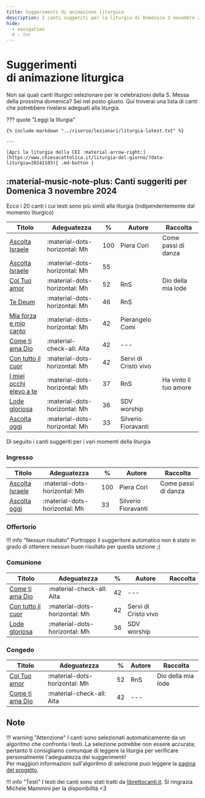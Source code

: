 ```yaml
---
title: Suggerimenti di animazione liturgica
description: I canti suggeriti per la liturgia di Domenica 3 novembre 2024 
hide:
  - navigation
  # - toc
---
```


# **Suggerimenti**<br>di animazione liturgica

Non sai quali canti liturgici selezionare per le celebrazioni della S. Messa della prossima domenica? Sei nel posto giusto. Qui troverai una lista di canti che potrebbero rivelarsi adeguati alla liturgia.
    
??? quote "Leggi la liturgia"

    {% include-markdown "../risorse/lezionari/liturgia-latest.txt" %}

    ---

    [Apri la liturgia della CEI :material-arrow-right:](https://www.chiesacattolica.it/liturgia-del-giorno/?data-liturgia=20241103){ .md-button }

## :material-music-note-plus: Canti suggeriti per Domenica 3 novembre 2024

Ecco i 20 canti i cui testi sono più simili alla liturgia (indipendentemente dal momento liturgico)

| Titolo | Adeguatezza | % | Autore | Raccolta |
| --- | --- | --- | --- | --- |
| [Ascolta Israele](https://www.librettocanti.it/mod_canti_gestione#!canto/vedi/2267) | :material-dots-horizontal: Mh | 100 | Piera Cori | Come passi di danza |
| [Ascolta Israele](https://www.librettocanti.it/mod_canti_gestione#!canto/vedi/2085) | :material-dots-horizontal: Mh | 55 |  |  |
| [Col Tuo amor](https://www.librettocanti.it/mod_canti_gestione#!canto/vedi/130) | :material-dots-horizontal: Mh | 52 | RnS | Dio della mia lode |
| [Te Deum](https://www.librettocanti.it/mod_canti_gestione#!canto/vedi/2247) | :material-dots-horizontal: Mh | 46 | RnS |  |
| [Mia forza e mio canto](https://www.librettocanti.it/mod_canti_gestione#!canto/vedi/307) | :material-dots-horizontal: Mh | 42 | Pierangelo Comi |  |
| [Come ti ama Dio](https://www.librettocanti.it/mod_canti_gestione#!canto/vedi/1619) | :material-check-all: Alta | 42 | --- |  |
| [Con tutto il cuor](https://www.librettocanti.it/mod_canti_gestione#!canto/vedi/2040) | :material-dots-horizontal: Mh | 42 | Servi di Cristo vivo |  |
| [I miei occhi elevo a te ](https://www.librettocanti.it/mod_canti_gestione#!canto/vedi/2168) | :material-dots-horizontal: Mh | 37 | RnS | Ha vinto il tuo amore |
| [Lode gloriosa](https://www.librettocanti.it/mod_canti_gestione#!canto/vedi/1896) | :material-dots-horizontal: Mh | 36 | SDV worship |  |
| [Ascolta oggi ](https://www.librettocanti.it/mod_canti_gestione#!canto/vedi/2248) | :material-dots-horizontal: Mh | 33 | Silverio Fioravanti |  |

Di seguito i canti suggeriti per i vari momenti della liturgia

### Ingresso

| Titolo | Adeguatezza | % | Autore | Raccolta |
| --- | --- | --- | --- | --- |
| [Ascolta Israele](https://www.librettocanti.it/mod_canti_gestione#!canto/vedi/2267) | :material-dots-horizontal: Mh | 100 | Piera Cori | Come passi di danza |
| [Ascolta oggi ](https://www.librettocanti.it/mod_canti_gestione#!canto/vedi/2248) | :material-dots-horizontal: Mh | 33 | Silverio Fioravanti |  |

### Offertorio

!!! info "Nessun risultato"
    Purtroppo il suggeritore automatico non è stato in grado di ottenere nessun buon risultato per questa sezione ;(

### Comunione
| Titolo | Adeguatezza | % | Autore | Raccolta |
| --- | --- | --- | --- | --- |
| [Come ti ama Dio](https://www.librettocanti.it/mod_canti_gestione#!canto/vedi/1619) | :material-check-all: Alta | 42 | --- |  |
| [Con tutto il cuor](https://www.librettocanti.it/mod_canti_gestione#!canto/vedi/2040) | :material-dots-horizontal: Mh | 42 | Servi di Cristo vivo |  |
| [Lode gloriosa](https://www.librettocanti.it/mod_canti_gestione#!canto/vedi/1896) | :material-dots-horizontal: Mh | 36 | SDV worship |  |

### Congedo
| Titolo | Adeguatezza | % | Autore | Raccolta |
| --- | --- | --- | --- | --- |
| [Col Tuo amor](https://www.librettocanti.it/mod_canti_gestione#!canto/vedi/130) | :material-dots-horizontal: Mh | 52 | RnS | Dio della mia lode |
| [Come ti ama Dio](https://www.librettocanti.it/mod_canti_gestione#!canto/vedi/1619) | :material-check-all: Alta | 42 | --- |  |

## Note
!!! warning "Attenzione"
    I canti sono selezionati automaticamente da un algoritmo che confronta i testi. La selezione potrebbe non essere accurata; pertanto ti consigliamo comunque di leggere la liturgia per verificare personalmente l'adeguatezza dei suggerimenti!<br>Per maggiori informazioni sull'algoritmo di selezione puoi leggere la [pagina del progetto](https://hildegard.it/progetto/).

!!! info "Testi"
    I testi dei canti sono stati tratti da [librettocanti.it](https://www.librettocanti.it/). Si ringrazia Michele Mammini per la disponibilità <3


